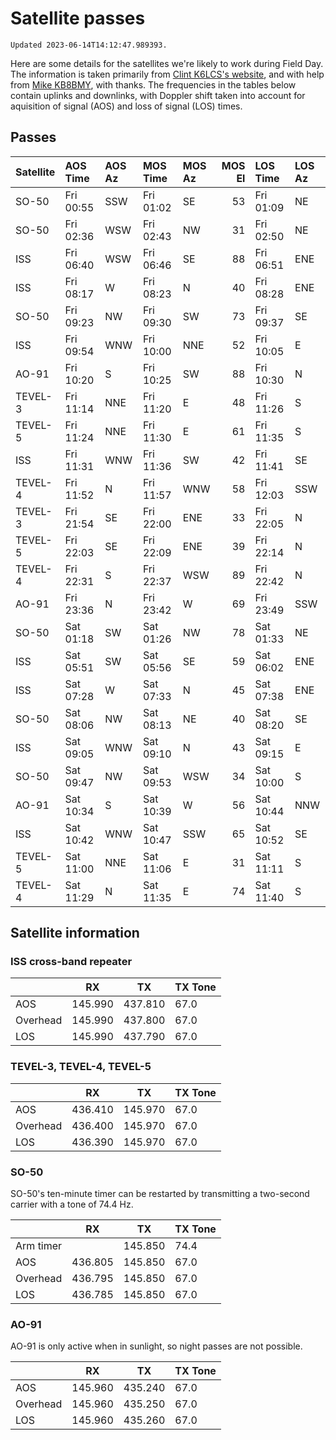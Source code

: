 # Satellite passes

```{note}
Updated 2023-06-14T14:12:47.989393.
```

Here are some details for the satellites we're likely to work during Field Day. The information is taken primarily from [Clint K6LCS's website](https://www.work-sat.com/), and with help from [Mike KB8BMY](http://qrz.com/db/KB8BMY), with thanks. The frequencies in the tables below contain uplinks and downlinks, with Doppler shift taken into account for aquisition of signal (AOS) and loss of signal (LOS) times.


## Passes

| Satellite   | AOS Time   | AOS Az   | MOS Time   | MOS Az   |   MOS El | LOS Time   | LOS Az   |
|:------------|:-----------|:---------|:-----------|:---------|---------:|:-----------|:---------|
| SO-50       | Fri 00:55  | SSW      | Fri 01:02  | SE       |       53 | Fri 01:09  | NE       |
| SO-50       | Fri 02:36  | WSW      | Fri 02:43  | NW       |       31 | Fri 02:50  | NE       |
| ISS         | Fri 06:40  | WSW      | Fri 06:46  | SE       |       88 | Fri 06:51  | ENE      |
| ISS         | Fri 08:17  | W        | Fri 08:23  | N        |       40 | Fri 08:28  | ENE      |
| SO-50       | Fri 09:23  | NW       | Fri 09:30  | SW       |       73 | Fri 09:37  | SE       |
| ISS         | Fri 09:54  | WNW      | Fri 10:00  | NNE      |       52 | Fri 10:05  | E        |
| AO-91       | Fri 10:20  | S        | Fri 10:25  | SW       |       88 | Fri 10:30  | N        |
| TEVEL-3     | Fri 11:14  | NNE      | Fri 11:20  | E        |       48 | Fri 11:26  | S        |
| TEVEL-5     | Fri 11:24  | NNE      | Fri 11:30  | E        |       61 | Fri 11:35  | S        |
| ISS         | Fri 11:31  | WNW      | Fri 11:36  | SW       |       42 | Fri 11:41  | SE       |
| TEVEL-4     | Fri 11:52  | N        | Fri 11:57  | WNW      |       58 | Fri 12:03  | SSW      |
| TEVEL-3     | Fri 21:54  | SE       | Fri 22:00  | ENE      |       33 | Fri 22:05  | N        |
| TEVEL-5     | Fri 22:03  | SE       | Fri 22:09  | ENE      |       39 | Fri 22:14  | N        |
| TEVEL-4     | Fri 22:31  | S        | Fri 22:37  | WSW      |       89 | Fri 22:42  | N        |
| AO-91       | Fri 23:36  | N        | Fri 23:42  | W        |       69 | Fri 23:49  | SSW      |
| SO-50       | Sat 01:18  | SW       | Sat 01:26  | NW       |       78 | Sat 01:33  | NE       |
| ISS         | Sat 05:51  | SW       | Sat 05:56  | SE       |       59 | Sat 06:02  | ENE      |
| ISS         | Sat 07:28  | W        | Sat 07:33  | N        |       45 | Sat 07:38  | ENE      |
| SO-50       | Sat 08:06  | NW       | Sat 08:13  | NE       |       40 | Sat 08:20  | SE       |
| ISS         | Sat 09:05  | WNW      | Sat 09:10  | N        |       43 | Sat 09:15  | E        |
| SO-50       | Sat 09:47  | NW       | Sat 09:53  | WSW      |       34 | Sat 10:00  | S        |
| AO-91       | Sat 10:34  | S        | Sat 10:39  | W        |       56 | Sat 10:44  | NNW      |
| ISS         | Sat 10:42  | WNW      | Sat 10:47  | SSW      |       65 | Sat 10:52  | SE       |
| TEVEL-5     | Sat 11:00  | NNE      | Sat 11:06  | E        |       31 | Sat 11:11  | S        |
| TEVEL-4     | Sat 11:29  | N        | Sat 11:35  | E        |       74 | Sat 11:40  | S        |


## Satellite information


### ISS cross-band repeater

|          | RX      | TX      | TX Tone |
| -------- | ------- | ------- | ------- |
| AOS      | 145.990 | 437.810 | 67.0    |
| Overhead | 145.990 | 437.800 | 67.0    |
| LOS      | 145.990 | 437.790 | 67.0    |


### TEVEL-3, TEVEL-4, TEVEL-5

|          | RX      | TX      | TX Tone |
| -------- | ------- | ------- | ------- |
| AOS      | 436.410 | 145.970 | 67.0    |
| Overhead | 436.400 | 145.970 | 67.0    |
| LOS      | 436.390 | 145.970 | 67.0    |


### SO-50

SO-50's ten-minute timer can be restarted by transmitting a two-second carrier with a tone of 74.4 Hz.

|           | RX      | TX      | TX Tone |
| --------- | ------- | ------- | ------- |
| Arm timer |         | 145.850 | 74.4    |
| AOS       | 436.805 | 145.850 | 67.0    |
| Overhead  | 436.795 | 145.850 | 67.0    |
| LOS       | 436.785 | 145.850 | 67.0    |


### AO-91

AO-91 is only active when in sunlight, so night passes are not possible.

|          | RX      | TX      | TX Tone |
| -------- | ------- | ------- | ------- |
| AOS      | 145.960 | 435.240 | 67.0    |
| Overhead | 145.960 | 435.250 | 67.0    |
| LOS      | 145.960 | 435.260 | 67.0    |
